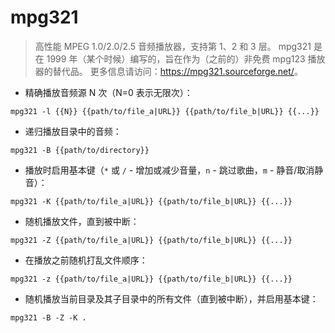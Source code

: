 # mpg321

> 高性能 MPEG 1.0/2.0/2.5 音频播放器，支持第 1、2 和 3 层。
> mpg321 是在 1999 年（某个时候）编写的，旨在作为（之前的）非免费 mpg123 播放器的替代品。
> 更多信息请访问：<https://mpg321.sourceforge.net/>。

- 精确播放音频源 N 次（N=0 表示无限次）：

`mpg321 -l {{N}} {{path/to/file_a|URL}} {{path/to/file_b|URL}} {{...}}`

- 递归播放目录中的音频：

`mpg321 -B {{path/to/directory}}`

- 播放时启用基本键（`*` 或 `/` - 增加或减少音量，`n` - 跳过歌曲，`m` - 静音/取消静音）：

`mpg321 -K {{path/to/file_a|URL}} {{path/to/file_b|URL}} {{...}}`

- 随机播放文件，直到被中断：

`mpg321 -Z {{path/to/file_a|URL}} {{path/to/file_b|URL}} {{...}}`

- 在播放之前随机打乱文件顺序：

`mpg321 -z {{path/to/file_a|URL}} {{path/to/file_b|URL}} {{...}}`

- 随机播放当前目录及其子目录中的所有文件（直到被中断），并启用基本键：

`mpg321 -B -Z -K .`